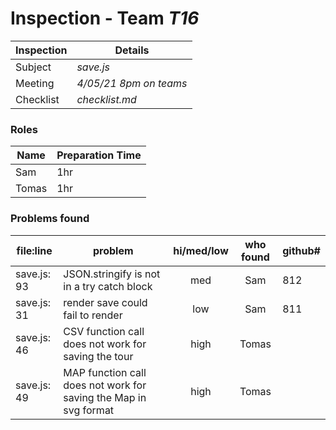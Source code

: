 # Inspection - Team *T16* 
 
| Inspection | Details |
| ----- | ----- |
| Subject | *save.js* |
| Meeting | *4/05/21 8pm on teams* |
| Checklist | *checklist.md* |

### Roles

| Name | Preparation Time |
| ---- | ---- |
| Sam | 1hr |
| Tomas |1hr  |

### Problems found

| file:line | problem | hi/med/low | who found | github#  |
| --- | --- | :---: | :---: | --- |
| save.js: 93 | JSON.stringify is not in a try catch block | med | Sam | 812 |
| save.js: 31 | render save could fail to render  | low | Sam | 811 |
| save.js: 46 | CSV function call does not work for saving the tour  | high | Tomas |  |
| save.js: 49 | MAP function call does not work for saving the Map in  svg format  | high | Tomas |  |

